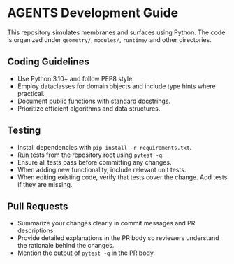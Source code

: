 # AGENTS Development Guide

This repository simulates membranes and surfaces using Python. The code is
organized under `geometry/`, `modules/`, `runtime/` and other directories.

## Coding Guidelines
- Use Python 3.10+ and follow PEP8 style.
- Employ dataclasses for domain objects and include type hints where practical.
- Document public functions with standard docstrings.
- Prioritize efficient algorithms and data structures.

## Testing
- Install dependencies with `pip install -r requirements.txt`.
- Run tests from the repository root using `pytest -q`.
- Ensure all tests pass before committing any changes.
- When adding new functionality, include relevant unit tests.
- When editing existing code, verify that tests cover the change. Add tests if
  they are missing.

## Pull Requests
- Summarize your changes clearly in commit messages and PR descriptions.
- Provide detailed explanations in the PR body so reviewers understand the rationale behind the changes.
- Mention the output of `pytest -q` in the PR body.

